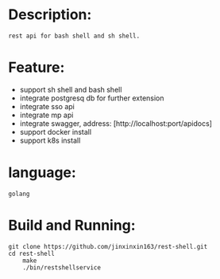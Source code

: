 # Description:
	rest api for bash shell and sh shell.
# Feature:
* support sh shell and bash shell
* integrate postgresq db for further extension
* integrate sso api
* integrate mp api
* integrate swagger, address: [http://localhost:port/apidocs]
* support docker install
* support k8s install
# language:
	golang
# Build and Running:
	git clone https://github.com/jinxinxin163/rest-shell.git
	cd rest-shell
    	make 
    	./bin/restshellservice

